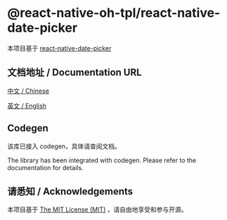 # @react-native-oh-tpl/react-native-date-picker

本项目基于 [react-native-date-picker](https://github.com/henninghall/react-native-date-picker)

## 文档地址 / Documentation URL 

[中文 / Chinese](https://gitee.com/react-native-oh-library/usage-docs/blob/master/zh-cn/react-native-date-picker(nocodegen).md)

[英文 / English](https://gitee.com/react-native-oh-library/usage-docs/blob/master/en/react-native-date-picker(nocodegen).md)

## Codegen

该库已接入 codegen，具体请查阅文档。

The library has been integrated with codegen. Please refer to the documentation for details.

## 请悉知 / Acknowledgements

本项目基于 [The MIT License (MIT)](https://github.com/henninghall/react-native-date-picker/blob/master/LICENSE) ，请自由地享受和参与开源。